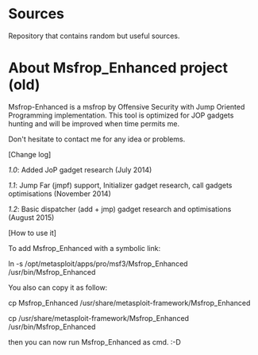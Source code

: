 Sources
=======

Repository that contains random but useful sources.





About Msfrop_Enhanced project (old)
===================================

Msfrop-Enhanced is a msfrop by Offensive Security with Jump Oriented Programming implementation.
This tool is optimized for JOP gadgets hunting and will be improved when time permits me.

Don't hesitate to contact me for any idea or problems.

 [Change log]

*1.0*: Added JoP gadget research  (July 2014)

*1.1*: Jump Far (jmpf) support, Initializer gadget research, call gadgets optimisations (November 2014)

*1.2*: Basic dispatcher (add + jmp) gadget research and optimisations (August 2015)

 [How to use it]

To add Msfrop_Enhanced with a symbolic link:

ln -s /opt/metasploit/apps/pro/msf3/Msfrop_Enhanced /usr/bin/Msfrop_Enhanced

You also can copy it as follow:

cp Msfrop_Enhanced /usr/share/metasploit-framework/Msfrop_Enhanced 

cp /usr/share/metasploit-framework/Msfrop_Enhanced /usr/bin/Msfrop_Enhanced 

then you can now run Msfrop_Enhanced as cmd. :-D


